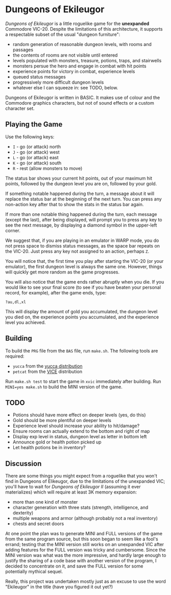 Dungeons of Ekileugor
=====================

_Dungeons of Ekileugor_ is a little roguelike game for the **unexpanded**
Commodore VIC-20.  Despite the limitations of this architecture, it supports
a respectable subset of the usual "dungeon furniture":

*   random generation of reasonable dungeon levels, with rooms and passages
*   the contents of rooms are not visible until entered
*   levels populated with monsters, treasure, potions, traps, and stairwells
*   monsters persue the hero and engage in combat with hit points
*   experience points for victory in combat, experience levels
*   queued status messages
*   progressively more difficult dungeon levels
*   whatever else I can squeeze in: see TODO, below.

Dungeons of Ekileugor is written in BASIC.  It makes use of colour and the
Commodore graphics characters, but not of sound effects or a custom character
set.

Playing the Game
----------------

Use the following keys:

*   `I` - go (or attack) north
*   `J` - go (or attack) west
*   `L` - go (or attack) east
*   `K` - go (or attack) south
*   `R` - rest (allow monsters to move)

The status bar shows your current hit points, out of your maximum hit points,
followed by the dungeon level you are on, followed by your gold.

If something notable happened during the turn, a message about it will
replace the status bar at the beginning of the next turn.  You can press
any non-action key after that to show the stats in the status bar again.

If more than one notable thing happened during the turn, each message
(except the last), after being displayed, will prompt you to press any key
to see the next message, by displaying a diamond symbol in the upper-left
corner.

We suggest that, if you are playing in an emulator in WARP mode, you do
not press space to dismiss status messages, as the space bar repeats on
the VIC-20.  Just press any key not assigned to an action, perhaps `Z`.

You will notice that, the first time you play after starting the VIC-20
(or your emulator), the first dungeon level is always the same one.
However, things will quickly get more random as the game progresses.

You will also notice that the game ends rather abruptly when you die.  If
you would like to see your final score (to see if you have beaten your
personal record, for example), after the game ends, type:

    ?au,dl,xl

This will display the amount of gold you accumulated, the dungeon level
you died on, the experience points you accumulated, and the experience level
you achieved.

Building
--------

To build the `PRG` file from the `BAS` file, run `make.sh`.  The following
tools are required:

*   `yucca` from the [yucca distribution][]
*   `petcat` from the [VICE][] distribution

Run `make.sh test` to start the game in `xvic` immediately after building.
Run `MINI=yes make.sh` to build the MINI version of the game.

[yucca distribution]: http://catseye.tc/projects/yucca/
[VICE]: http://vice-emu.sourceforge.net/

TODO
----

*   Potions should have more effect on deeper levels (yes, do this)
*   Gold should be more plentiful on deeper levels
*   Experience level should increase your ability to hit/damage?
*   Ensure rooms can actually extend to the bottom and right of map
*   Display exp level in status, dungeon level as letter in bottom left
*   Announce gold or health potion picked up
*   Let health potions be in inventory?

Discussion
----------

There are some things you might expect from a roguelike that you won't find
in Dungeons of Elikeugor, due to the limitations of the unexpanded VIC;
you'll have to wait for _Dungeons of Ekileugor II_ (assuming it ever
materializes) which will require at least 3K memory expansion:

*   more than one kind of monster
*   character generation with three stats (strength, intelligence, and
    dexterity)
*   multiple weapons and armor (although probably not a real inventory)
*   chests and secret doors

At one point the plan was to generate MINI and FULL versions of the game
from the same program source, but this soon began to seem like a fool's
errand; testing that the MINI version still works on an unexpanded VIC after
adding features for the FULL version was tricky and cumbersome.  Since the
MINI version was what was the more impressive, and hardly large enough to
justify the sharing of a code base with another version of the program, I
decided to concentrate on it, and save the FULL version for some potentially
mythical sequel.

Really, this project was undertaken mostly just as an excuse to use the word
"Ekileugor" in the title (have you figured it out yet?)
